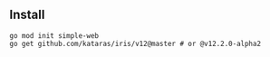 ## Install

````shell
go mod init simple-web
go get github.com/kataras/iris/v12@master # or @v12.2.0-alpha2
````